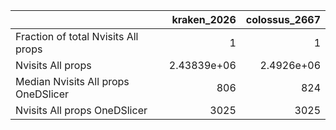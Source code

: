 |                                     |    kraken_2026 |   colossus_2667 |
|:------------------------------------|---------------:|----------------:|
| Fraction of total Nvisits All props |    1           |      1          |
| Nvisits All props                   |    2.43839e+06 |      2.4926e+06 |
| Median Nvisits All props OneDSlicer |  806           |    824          |
| Nvisits All props OneDSlicer        | 3025           |   3025          |
